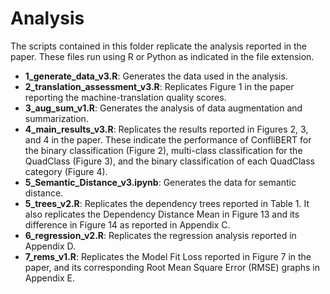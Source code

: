 # Analysis

The scripts contained in this folder replicate the analysis reported in the paper.  These files run using R or Python as indicated in the file extension.

* **1_generate_data_v3.R**: Generates the data used in the analysis.
* **2_translation_assessment_v3.R**: Replicates Figure 1 in the paper reporting the machine-translation quality scores.  
* **3_aug_sum_v1.R**: Generates the analysis of data augmentation and summarization.
* **4_main_results_v3.R**: Replicates the results reported in Figures 2, 3, and 4 in the paper. These indicate the performance of ConfliBERT for the binary classification (Figure 2),  multi-class classification for the QuadClass (Figure 3), and the  binary classification of each QuadClass category (Figure 4).
* **5_Semantic_Distance_v3.ipynb**: Generates the data for semantic distance.
* **5_trees_v2.R**: Replicates the dependency trees reported in Table 1. It also replicates the Dependency Distance Mean in Figure 13 and its difference in Figure 14 as reported in Appendix C.
* **6_regression_v2.R**: Replicates the regression analysis reported in Appendix D.
* **7_rems_v1.R**: Replicates the Model Fit Loss reported in Figure 7 in the paper, and its corresponding Root Mean Square Error (RMSE) graphs in Appendix E.


